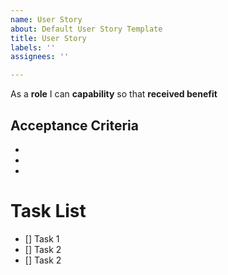 ```yaml
---
name: User Story
about: Default User Story Template
title: User Story
labels: ''
assignees: ''

---
```


As a **role** I can **capability** so that **received benefit**

## Acceptance Criteria
* 
*
*

# Task List
- [] Task 1
- [] Task 2
- [] Task 2
